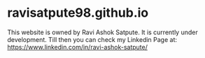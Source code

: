 # ravisatpute98.github.io
This website is owned by Ravi Ashok Satpute. It is currently under development. Till then you can check my Linkedin Page at: 
https://www.linkedin.com/in/ravi-ashok-satpute/

